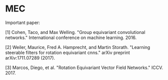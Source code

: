 # MEC

Important paper:

[1] Cohen, Taco, and Max Welling. "Group equivariant convolutional networks." International conference on machine learning. 2016.

[2] Weiler, Maurice, Fred A. Hamprecht, and Martin Storath. "Learning steerable filters for rotation equivariant cnns." arXiv preprint arXiv:1711.07289 (2017).

[3] Marcos, Diego, et al. "Rotation Equivariant Vector Field Networks." ICCV. 2017.
